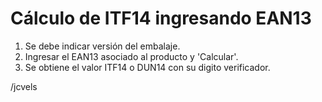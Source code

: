 # Cálculo de ITF14 ingresando EAN13

1.	Se debe indicar versión del embalaje.
2.	Ingresar el EAN13 asociado al producto y 'Calcular'.
3.	Se obtiene el valor ITF14 o DUN14 con su digito verificador.

/jcvels
